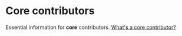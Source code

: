 # Core contributors

Essential information for **core** contributors. [What's a core contributor?](../community/governance.md)
